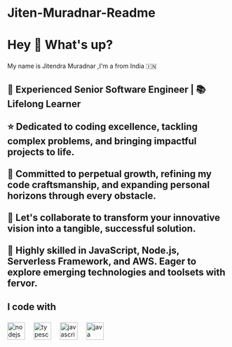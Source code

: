 # Jiten-Muradnar-Readme

<h1 align="left">Hey 👋 What's up?</h1>

###

<p align="left">My name is Jitendra Muradnar ,I'm a from India 🇮🇳</p>

###

<h2 align="left">🚀 Experienced Senior Software Engineer | 📚 Lifelong Learner<br><br>⭐️ Dedicated to coding excellence, tackling complex problems, and bringing impactful projects to life.<br><br>🌱 Committed to perpetual growth, refining my code craftsmanship, and expanding personal horizons through every obstacle.<br><br>🤝 Let's collaborate to transform your innovative vision into a tangible, successful solution.<br><br>🔧 Highly skilled in JavaScript, Node.js, Serverless Framework, and AWS. Eager to explore emerging technologies and toolsets with fervor.</h2>

###

<p align="left"></p>

###

<h2 align="left">I code with</h2>

###

<div align="left">
  <img src="https://cdn.jsdelivr.net/gh/devicons/devicon/icons/nodejs/nodejs-original.svg" height="40" alt="nodejs logo"  />
  <img width="12" />
  <img src="https://cdn.jsdelivr.net/gh/devicons/devicon/icons/typescript/typescript-original.svg" height="40" alt="typescript logo"  />
  <img width="12" />
  <img src="https://cdn.jsdelivr.net/gh/devicons/devicon/icons/javascript/javascript-original.svg" height="40" alt="javascript logo"  />
  <img width="12" />
  <img src="https://cdn.jsdelivr.net/gh/devicons/devicon/icons/java/java-original.svg" height="40" alt="java logo"  />
</div>

###
